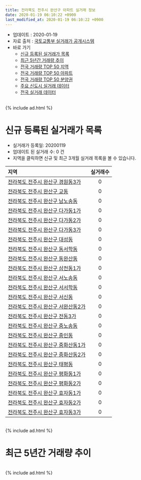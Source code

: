 ```yaml
---
title: 전라북도 전주시 완산구 아파트 실거래 정보
date: 2020-01-19 06:10:22 +0900
last_modified_at: 2020-01-19 06:10:22 +0900
---
```


* 업데이트 : 2020-01-19
* 자료 출처 : [국토교통부 실거래가 공개시스템](http://rt.molit.go.kr)
* 바로 가기
    * [신규 등록된 실거래가 목록](#신규-등록된-실거래가-목록)
    * [최근 5년간 거래량 추이](#최근-5년간-거래량-추이)
    * [전국 거래량 TOP 50 지역](https://apt-info.github.io/apt-trade-info/최근-3개월-전국에서-가장-거래가-많이-발생한-지역)
    * [전국 거래량 TOP 50 아파트](https://apt-info.github.io/apt-trade-info/최근-3개월-전국에서-가장-거래가-많이-발생한-아파트)
    * [전국 거래량 TOP 50 분양권](https://apt-info.github.io/apt-trade-info/최근-3개월-전국에서-가장-거래가-많이-발생한-분양권)
    * [주요 신도시 실거래 데이터](https://apt-info.github.io/apt-trade-info/주요-신도시)
    * [전국 실거래 데이터](https://apt-info.github.io/apt-trade-info/전국)

<br>
{% include ad.html %}
<br>

# 신규 등록된 실거래가 목록
* 실거래가 등록일: 20200119
* 업데이트 된 실거래 수: 0 건
* 지역을 클릭하면 신규 및 최근 3개월 실거래 목록을 볼 수 있습니다.


|지역|실거래수|
|:---|:---:|
|[전라북도 전주시 완산구 경원동3가](https://apt-info.github.io/apt-trade-info/전라북도-전주시-완산구-경원동3가)|0|
|[전라북도 전주시 완산구 교동](https://apt-info.github.io/apt-trade-info/전라북도-전주시-완산구-교동)|0|
|[전라북도 전주시 완산구 남노송동](https://apt-info.github.io/apt-trade-info/전라북도-전주시-완산구-남노송동)|0|
|[전라북도 전주시 완산구 다가동1가](https://apt-info.github.io/apt-trade-info/전라북도-전주시-완산구-다가동1가)|0|
|[전라북도 전주시 완산구 다가동2가](https://apt-info.github.io/apt-trade-info/전라북도-전주시-완산구-다가동2가)|0|
|[전라북도 전주시 완산구 다가동3가](https://apt-info.github.io/apt-trade-info/전라북도-전주시-완산구-다가동3가)|0|
|[전라북도 전주시 완산구 대성동](https://apt-info.github.io/apt-trade-info/전라북도-전주시-완산구-대성동)|0|
|[전라북도 전주시 완산구 동서학동](https://apt-info.github.io/apt-trade-info/전라북도-전주시-완산구-동서학동)|0|
|[전라북도 전주시 완산구 동완산동](https://apt-info.github.io/apt-trade-info/전라북도-전주시-완산구-동완산동)|0|
|[전라북도 전주시 완산구 삼천동1가](https://apt-info.github.io/apt-trade-info/전라북도-전주시-완산구-삼천동1가)|0|
|[전라북도 전주시 완산구 서노송동](https://apt-info.github.io/apt-trade-info/전라북도-전주시-완산구-서노송동)|0|
|[전라북도 전주시 완산구 서서학동](https://apt-info.github.io/apt-trade-info/전라북도-전주시-완산구-서서학동)|0|
|[전라북도 전주시 완산구 서신동](https://apt-info.github.io/apt-trade-info/전라북도-전주시-완산구-서신동)|0|
|[전라북도 전주시 완산구 서완산동2가](https://apt-info.github.io/apt-trade-info/전라북도-전주시-완산구-서완산동2가)|0|
|[전라북도 전주시 완산구 전동3가](https://apt-info.github.io/apt-trade-info/전라북도-전주시-완산구-전동3가)|0|
|[전라북도 전주시 완산구 중노송동](https://apt-info.github.io/apt-trade-info/전라북도-전주시-완산구-중노송동)|0|
|[전라북도 전주시 완산구 중인동](https://apt-info.github.io/apt-trade-info/전라북도-전주시-완산구-중인동)|0|
|[전라북도 전주시 완산구 중화산동1가](https://apt-info.github.io/apt-trade-info/전라북도-전주시-완산구-중화산동1가)|0|
|[전라북도 전주시 완산구 중화산동2가](https://apt-info.github.io/apt-trade-info/전라북도-전주시-완산구-중화산동2가)|0|
|[전라북도 전주시 완산구 태평동](https://apt-info.github.io/apt-trade-info/전라북도-전주시-완산구-태평동)|0|
|[전라북도 전주시 완산구 평화동1가](https://apt-info.github.io/apt-trade-info/전라북도-전주시-완산구-평화동1가)|0|
|[전라북도 전주시 완산구 평화동2가](https://apt-info.github.io/apt-trade-info/전라북도-전주시-완산구-평화동2가)|0|
|[전라북도 전주시 완산구 효자동1가](https://apt-info.github.io/apt-trade-info/전라북도-전주시-완산구-효자동1가)|0|
|[전라북도 전주시 완산구 효자동2가](https://apt-info.github.io/apt-trade-info/전라북도-전주시-완산구-효자동2가)|0|
|[전라북도 전주시 완산구 효자동3가](https://apt-info.github.io/apt-trade-info/전라북도-전주시-완산구-효자동3가)|0|


<br>
{% include ad.html %}
<br>

# 최근 5년간 거래량 추이


<div style="width:100%;">
    <canvas id="deal_progress" height="200"></canvas>
</div>

<script>
new Chart(document.getElementById("deal_progress"), {
    type: 'line',
    data: {
        labels: ['201501','201502','201503','201504','201505','201506','201507','201508','201509','201510','201511','201512','201601','201602','201603','201604','201605','201606','201607','201608','201609','201610','201611','201612','201701','201702','201703','201704','201705','201706','201707','201708','201709','201710','201711','201712','201801','201802','201803','201804','201805','201806','201807','201808','201809','201810','201811','201812','201901','201902','201903','201904','201905','201906','201907','201908','201909','201910','201911','201912','202001'],
        datasets: [{
            label: '매매',
            pointRadius: 1,
            data: [530, 428, 698, 576, 502, 514, 514, 441, 457, 555, 469, 404, 442, 492, 607, 528, 431, 459, 368, 467, 452, 584, 442, 352, 330, 464, 474, 393, 463, 383, 351, 341, 445, 386, 446, 402, 648, 439, 586, 411, 416, 533, 372, 396, 400, 523, 353, 366, 359, 293, 341, 305, 361, 346, 380, 410, 389, 451, 731, 1047, 397],
            borderColor: "rgba(255, 201, 14, 1)",
            backgroundColor: "rgba(255, 201, 14, 0.5)",
            fill: false,
            lineTension: 0
        },{
            label: '전월세',
            pointRadius: 1,
            data: [276, 235, 285, 262, 228, 196, 220, 186, 201, 267, 261, 228, 296, 284, 253, 284, 233, 210, 192, 197, 188, 219, 214, 230, 218, 260, 213, 222, 228, 201, 230, 206, 202, 201, 266, 207, 307, 269, 320, 288, 265, 271, 205, 227, 253, 269, 193, 175, 264, 230, 233, 173, 212, 240, 243, 278, 236, 299, 321, 370, 90],
            borderColor: "rgba(0, 141, 185, 1)",
            backgroundColor: "rgba(0, 141, 185, 0.5)",
            fill: false,
            lineTension: 0
        }
        ]
    },
    options: {
        responsive: true,
        title: {
            display: false
        },
        tooltips: {
            mode: 'index',
            intersect: false
        },
        hover: {
            mode: 'nearest',
            intersect: true
        },
        scales: {
            xAxes: [{
                display: true,
                scaleLabel: {
                    display: true,
                    labelString: '년/월'
                }
            }],
            yAxes: [{
                display: true,
                ticks: {
                    suggestedMin: 0,
                },
                scaleLabel: {
                    display: true,
                    labelString: '실거래 수'
                }
            }]
        }
    }
});

</script>


<br>
{% include ad.html %}
<br>

